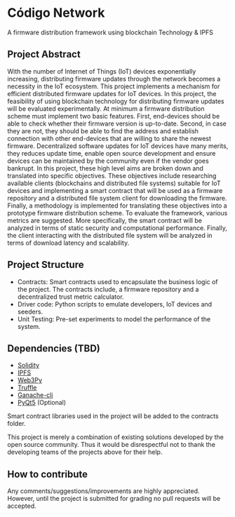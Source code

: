 # Código Network #
A firmware distribution framework using blockchain Technology & IPFS
## Project Abstract ##

With the number of Internet of Things (IoT) devices exponentially increasing, distributing firmware updates through the network becomes a necessity in the IoT ecosystem. This project implements a mechanism for efficient distributed firmware updates for IoT devices. In this project, the feasibility of using blockchain technology for distributing firmware updates will be evaluated experimentally. At minimum a firmware distribution scheme must implement two basic features. First, end-devices should be able to check whether their firmware version is up-to-date. Second, in case they are not, they should be able to find the address and establish connection with other end-devices that are willing to share the newest firmware. Decentralized software updates for IoT devices have many merits, they reduces update time, enable open source development and ensure devices can be maintained by the community even if the vendor goes bankrupt. In this project, these high level aims are broken down and translated into specific objectives. These objectives include researching available clients (blockchains and distributed file systems) suitable for IoT devices and implementing a smart contract that will be used as a firmware repository and a distributed file system client for downloading the firmware. Finally, a methodology is implemented for translating these objectives into a prototype firmware distribution scheme. To evaluate the framework, various metrics are suggested. More specifically, the smart contract will be analyzed in terms of static security and computational performance. Finally, the client interacting with the distributed file system will be analyzed in terms of download latency and scalability.

## Project Structure ##

- Contracts: Smart contracts used to encapsulate the business logic of the project. The contracts include, a firmware    repository and a decentralized trust metric calculator.
- Driver code: Python scripts to emulate developers, IoT devices and seeders.
- Unit Testing: Pre-set experiments to model the performance of the system.

## Dependencies (TBD) ##
 - [Solidity](https://github.com/ethereum/solidity)
 - [IPFS](https://github.com/ipfs/ipfs)
 - [Web3Py](https://github.com/ethereum/web3.py)
 - [Truffle](https://github.com/trufflesuite/truffle-contract)
 - [Ganache-cli](https://github.com/trufflesuite/ganache-cli)
 - [PyQt5](https://github.com/pyqt) (Optional)
 
 Smart contract libraries used in the project will be added to the contracts folder.

 This project is merely a combination of existing solutions developed by the open source community. Thus it would be disrespectful not to thank the developing teams of the projects above for their help.

## How to contribute ##
Any comments/suggestions/improvements are highly appreciated. However, until the project is submitted for grading no pull requests will be accepted.
